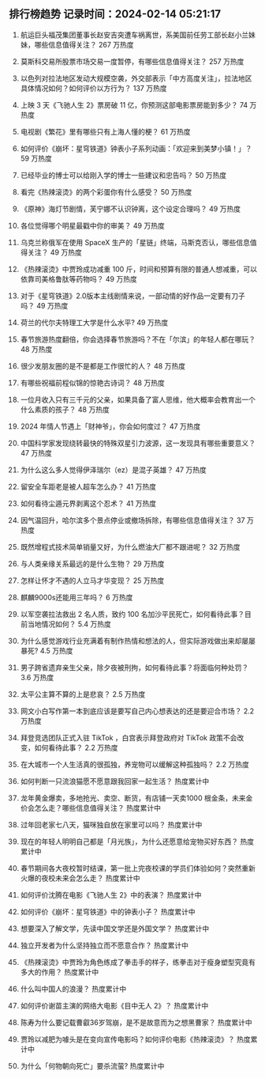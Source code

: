 
## 排行榜趋势 记录时间：2024-02-14 05:21:17
  
  1. 航运巨头福茂集团董事长赵安吉突遭车祸离世，系美国前任劳工部长赵小兰妹妹，哪些信息值得关注？ 267 万热度
    
  2. 莫斯科交易所股票市场交易一度暂停，有哪些信息值得关注？ 257 万热度
    
  3. 以色列对拉法地区发动大规模空袭，外交部表示「中方高度关注」，拉法地区具体情况如何？如何评价以方行为？ 137 万热度
    
  4. 上映 3 天《飞驰人生 2》票房破 11 亿，你预测这部电影票房能到多少？ 74 万热度
    
  5. 电视剧《繁花》里有哪些只有上海人懂的梗？ 61 万热度
    
  6. 如何评价《崩坏：星穹铁道》钟表小子系列动画：「欢迎来到美梦小镇！」？ 59 万热度
    
  7. 已经毕业的博士可以给刚入学的博士一些建议和忠告吗？ 50 万热度
    
  8. 看完《热辣滚烫》的两个彩蛋你有什么感受？ 50 万热度
    
  9. 《原神》海灯节剧情，芙宁娜不认识钟离，这个设定合理吗？ 49 万热度
    
  10. 各位觉得哪个明星最戳中你的审美？ 49 万热度
    
  11. 乌克兰称俄军在使用 SpaceX 生产的「星链」终端，马斯克否认，哪些信息值得关注？ 49 万热度
    
  12. 《热辣滚烫》中贾玲成功减重 100 斤，时间和预算有限的普通人想减重，可以依靠司美格鲁肽等药物吗？ 49 万热度
    
  13. 对于《星穹铁道》2.0版本主线剧情来说，一部动情的好作品一定要有刀子吗？ 49 万热度
    
  14. 荷兰的代尔夫特理工大学是什么水平? 49 万热度
    
  15. 春节旅游热度翻倍，你会选择春节旅游吗？不在「尔滨」的年轻人都在哪玩？ 48 万热度
    
  16. 很少发朋友圈的是不是都是工作很忙的人？ 48 万热度
    
  17. 有哪些祝福前程似锦的惊艳古诗词？ 48 万热度
    
  18. 一位月收入只有三千元的父亲，如果具备了富人思维，他大概率会教育出一个什么素质的孩子？ 48 万热度
    
  19. 2024 年情人节遇上「财神爷」，你会如何度过？ 47 万热度
    
  20. 中国科学家发现绕转最快的特殊双星引力波源，这一发现具有哪些重要意义？ 47 万热度
    
  21. 为什么这么多人觉得伊泽瑞尔（ez）是混子英雄？ 47 万热度
    
  22. 留安全车距老是被人超车怎么办？ 41 万热度
    
  23. 如何看待尘遁元界剥离这个忍术？ 41 万热度
    
  24. 因气温回升，哈尔滨多个景点停业或撤场拆除，有哪些信息值得关注？ 37 万热度
    
  25. 既然增程式技术简单销量又好，为什么燃油大厂都不跟进呢？ 32 万热度
    
  26. 与人类亲缘关系最远的是什么生物？ 29 万热度
    
  27. 怎样让怀才不遇的人立马才华变现？ 25 万热度
    
  28. 麒麟9000s还能用三年吗？ 6 万热度
    
  29. 以军空袭拉法救出 2 名人质，致约 100 名加沙平民死亡，如何看待此事？目前当地情况如何？ 5.4 万热度
    
  30. 为什么感觉游戏行业充满着有制作热情和想法的人，但实际游戏做出来却屡屡暴死? 4.5 万热度
    
  31. 男子跨省遗弃亲生父亲，除夕夜被刑拘，如何看待此事？将面临何种处罚？ 3.6 万热度
    
  32. 太平公主算不算的上是悲哀？ 2.5 万热度
    
  33. 网文小白写作第一本到底应该是要写自己内心想表达的还是要迎合市场？ 2.2 万热度
    
  34. 拜登竞选团队正式入驻 TikTok ，白宫表示拜登政府对 TikTok 政策不会改变，如何看待此事？ 2.2 万热度
    
  35. 在大城市一个人生活真的很孤独，养宠物可以缓解这种孤独吗？ 2.2 万热度
    
  36. 如何判断一只流浪猫愿不愿意跟我回家一起生活？ 热度累计中
    
  37. 龙年黄金爆卖，多地抢光、卖空、断货，有店铺一天卖1000 根金条，未来金价会怎么走？哪些信息值得关注？ 热度累计中
    
  38. 过年回老家七八天，猫咪独自放在家里可以吗？ 热度累计中
    
  39. 现在的年轻人明明自己都是「月光族」，为什么还愿意给宠物买好东西？ 热度累计中
    
  40. 春节期间各大夜校暂时结课，第一批上完夜校课的学员们体验如何？突然重新火爆的夜校未来会怎么走？ 热度累计中
    
  41. 如何评价沈腾在电影《飞驰人生 2》中的表演？ 热度累计中
    
  42. 如何评价《崩坏：星穹铁道》中的钟表小子？ 热度累计中
    
  43. 想要深入了解文学，先读中国文学还是外国文学？ 热度累计中
    
  44. 独立开发者为什么坚持独立而不愿意合作？ 热度累计中
    
  45. 《热辣滚烫》中贾玲为角色练成了拳击手的样子，练拳击对于瘦身塑型究竟有多大的作用？ 热度累计中
    
  46. 什么叫中国人的浪漫？ 热度累计中
    
  47. 如何评价谢苗主演的网络大电影《目中无人 2》？ 热度累计中
    
  48. 陈寿为什么要记载曹叡36岁驾崩，是不是故意而为之想黑曹家？ 热度累计中
    
  49. 贾玲以减肥为噱头是在变向宣传电影吗？如何评价电影《热辣滚烫》？ 热度累计中
    
  50. 为什么「何物朝向死亡」要杀流萤? 热度累计中
    